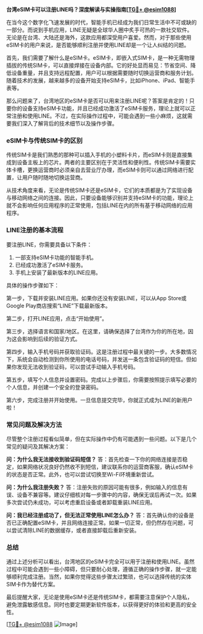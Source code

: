 **台湾eSIM卡可以注册LINE吗？深度解读与实操指南[[TG💪+ @esim1088](https://t.me/s/esim1088)]**

在当今这个数字化飞速发展的时代，智能手机已经成为我们日常生活中不可或缺的一部分。而说到手机应用，LINE无疑是全球华人圈中炙手可热的一款社交软件。无论是在台湾、大陆还是海外，这款应用都深受用户喜爱。然而，对于那些使用eSIM卡的用户来说，是否能够顺利注册并使用LINE却是一个让人纠结的问题。

首先，我们需要了解什么是eSIM卡。eSIM卡，即嵌入式SIM卡，是一种无需物理插拔的传统SIM卡，可以直接焊接在设备内部。它的好处显而易见：节省空间、降低设备重量，并且支持远程配置，用户可以根据需要随时切换运营商和服务计划。随着技术的发展，越来越多的设备开始支持eSIM卡，比如iPhone、iPad、智能手表等。

那么问题来了，台湾地区的eSIM卡是否可以用来注册LINE呢？答案是肯定的！只要你的设备支持eSIM卡功能，并且已经成功激活了eSIM卡服务，理论上就可以正常注册和使用LINE。不过，在实际操作过程中，可能会遇到一些小麻烦，这就需要我们深入了解背后的技术细节以及操作步骤。

### eSIM卡与传统SIM卡的区别

传统SIM卡是我们熟悉的那种可以插入手机的小塑料卡片，而eSIM卡则是直接集成到设备主板上的芯片。两者的主要区别在于灵活性和便利性。传统SIM卡需要实体卡槽，更换运营商时必须亲自去营业厅办理，而eSIM卡则可以通过网络进行配置，让用户随时随地切换运营商。

从技术角度来看，无论是传统SIM卡还是eSIM卡，它们的本质都是为了实现设备与移动网络之间的连接。因此，只要设备能够识别并支持eSIM卡的功能，理论上就不会影响任何应用程序的正常使用，包括LINE在内的所有基于移动网络的应用程序。

### LINE注册的基本流程

要注册LINE，你需要具备以下条件：

1. 一部支持eSIM卡功能的智能手机。
2. 已经成功激活了eSIM卡服务。
3. 手机上安装了最新版本的LINE应用。

具体的操作步骤如下：

第一步，下载并安装LINE应用。如果你还没有安装LINE，可以从App Store或Google Play商店搜索“LINE”下载最新版本。

第二步，打开LINE应用，点击“开始使用”。

第三步，选择语言和国家/地区。在这里，请确保选择了台湾作为你的所在地，因为这会影响到后续的验证方式。

第四步，输入手机号码并获取验证码。这是注册过程中最关键的一步。大多数情况下，系统会自动检测到你所使用的电话号码，并发送一条包含验证码的短信。但如果你发现无法收到验证码，可以尝试手动输入手机号码。

第五步，填写个人信息并设置密码。完成以上步骤后，你需要按照提示填写必要的个人信息，并创建一个安全的登录密码。

第六步，完成注册并开始使用。一旦信息提交完毕，你就正式成为LINE的新用户啦！

### 常见问题及解决方法

尽管整个注册过程看似简单，但在实际操作中仍有可能遇到一些问题。以下是几个常见的疑问及其解决方案：

**问：为什么我无法接收到验证码短信？**
答：首先检查一下你的网络连接是否稳定，如果网络状况良好仍然收不到短信，建议联系你的运营商客服，确认eSIM卡的状态是否正常。此外，也可以尝试切换至Wi-Fi环境重新尝试。

**问：为什么我注册失败？**
答：注册失败的原因可能有很多，例如输入的信息有误、设备不兼容等。建议仔细核对每一步骤中的内容，确保无误后再试一次。如果多次尝试仍未成功，可以考虑重启设备或者卸载重装LINE应用。

**问：我已经注册成功了，但无法正常使用LINE怎么办？**
答：首先确认你的设备是否已正确配置eSIM卡，并且网络连接正常。如果一切正常，但仍然存在问题，可以尝试清除LINE的数据缓存，或者直接卸载后重新安装。

### 总结

通过上述分析可以看出，台湾地区的eSIM卡完全可以用于注册和使用LINE。虽然过程中可能会遇到一些小障碍，但只要耐心处理，遵循正确的操作步骤，就一定能够顺利完成注册。当然，如果你觉得这些步骤太过繁琐，也可以选择传统的实体SIM卡作为替代方案。

最后提醒大家，无论是使用eSIM卡还是传统SIM卡，都需要注意保护个人隐私，避免泄露敏感信息。同时也要定期更新软件版本，以获得更好的体验和更高的安全性。

[[TG💪+ @esim1088](https://t.me/s/esim1088) ![Image](https://i.postimg.cc/4NQfJmqS/Snipaste-2025-05-13-00-14-12.png)]